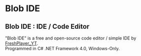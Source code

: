 # Blob IDE
## Blob IDE : IDE / Code Editor
"Blob IDE" is a free and open-source code editor / simple IDE by [FreshPlayer_YT](https://www.freshplayeryt.com/).\
Programmed in C# .NET Framework 4.0, Windows-Only.


